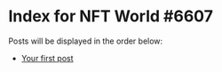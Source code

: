 # Index for NFT World #6607
Posts will be displayed in the order below:

- [Your first post](./001-first.md)

